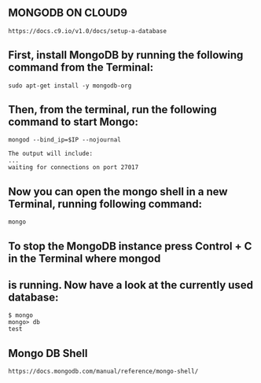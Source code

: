 
## MONGODB ON CLOUD9

    https://docs.c9.io/v1.0/docs/setup-a-database
    
## First, install MongoDB by running the following command from the Terminal:

    sudo apt-get install -y mongodb-org

## Then, from the terminal, run the following command to start Mongo:

    mongod --bind_ip=$IP --nojournal

    The output will include:
    ...
    waiting for connections on port 27017

## Now you can open the mongo shell in a new Terminal, running following command:

    mongo

## To stop the MongoDB instance press Control + C in the Terminal where mongod 
## is running. Now have a look at the currently used database:

    $ mongo
    mongo> db
    test

## Mongo DB Shell

    https://docs.mongodb.com/manual/reference/mongo-shell/
    
    